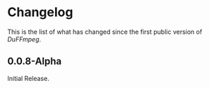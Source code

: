 # Changelog

This is the list of what has changed since the first public version of *DuFFmpeg*.

## 0.0.8-Alpha

Initial Release.